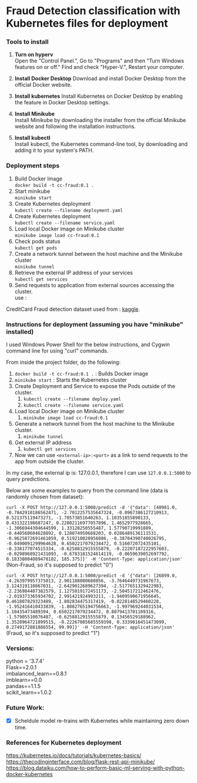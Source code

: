 # Fraud Detection classification with Kubernetes files for deployment

### Tools to install 

1. **Turn on hyperv**  
        Open the "Control Panel.", Go to "Programs" and then "Turn Windows features on or off."
        Find and check "Hyper-V.", Restart your computer.

2. **Install Docker Desktop**
        Download and install Docker Desktop from the official Docker website.

3. **Install kubernetes** 
        Install Kubernetes on Docker Desktop by enabling the feature in Docker Desktop settings.

4. **Install Minikube**   
        Install Minikube by downloading the installer from the official Minikube website and following the installation instructions.

5. **Install kubectl**   
        Install kubectl, the Kubernetes command-line tool, by downloading and adding it to your system's PATH.



### Deployment steps

1. Build Docker Image  
          `docker build -t cc-fraud:0.1 .`
2. Start minikube   
          `minikube start`
3. Create Kubernetes deployment  
          `kubectl create --filename deployment.yaml`
4. Create Kubernetes deployment  
          `kubectl create --filename service.yaml`
5. Load local Docker image on Minikube cluster  
          `minikube image load cc-fraud:0.1`
7. Check pods status  
          `kubectl get pods`
8. Create a network tunnel between the host machine and the Minikube cluster   
          `minikube tunnel`
9. Retrieve the external IP address of your services  
          `kubectl get services`
10. Send requests to application from external sources accessing the cluster.  
          use <external-ip>:<port>

CreditCard Fraud detection dataset used from :  [kaggle](https://www.kaggle.com/mlg-ulb/creditcardfraud).



### Instructions for deployment (assuming you have "minikube" installed)
I used Windows Power Shell for the below instructions, and Cygwin command line for using "curl" commands.  

From inside the project folder, do the following:
1.  `docker build -t cc-fraud:0.1 .` : Builds Docker image
2.  `minikube start` : Starts the Kubernetes cluster
3.  Create Deployment and Service to expose the Pods outside of the cluster.
    1. `kubectl create --filename deploy.yaml`
    2. `kubectl create --filename service.yaml`
4. Load local Docker image on Minikube cluster
    1. `minikube image load cc-fraud:0.1`
5. Generate a network tunnel from the host machine to the Minikube cluster.
    1. `minikube tunnel`
6. Get external IP address
    1. `kubectl get services`
7. Now we can use `<external-ip>:<port>` as a link to send requests to the app from outside the cluster.

In my case, the external ip is: 127.0.0.1, therefore I can use `127.0.0.1:5000` to query predictions.

Below are some examples to query from the command line (data is randomly chosen from dataset):  


`curl -X POST http://127.0.0.1:5000/predict -d '{"data": [40981.0, -0.7842910186562471, -2.7012257535647324, -0.0967386127210913, 0.521375119473271, -1.70573851640263, 1.10351855890133, 0.431322198687247, 0.22802116977057896, 1.4652977928665, -1.3066944304644599, 1.33128250555487, 1.57790719991889, -0.440560604628892, 0.128074950688203, 0.0286489136111531, -0.9625872691461059, 0.519210020956086, -0.38704390740026795, -0.0490091299964628, 0.6502217079234472, 0.516072072435101, -0.338177074515334, -0.6258812915555879, -0.22207187222957603, -0.0298968921431093, -0.6783181524614119, -0.0659639052697792, 0.18338004089478102, 185.375]}' -H 'Content-Type: application/json'` (Non-Fraud, so it's supposed to predict "0")

`curl -X POST http://127.0.0.1:5000/predict -d '{"data": [26899.0, -4.263979957375013, 2.901188080680856, -3.7646449731967673, 3.124319110867031, -2.6429012689627394, -2.5177651329422983, -2.236984407382579, 1.1275019172451173, -2.504517212462476, -2.019373365934702, 2.991421924993211, -1.9409590671956645, 0.461807829323489, -1.802834475317419, -0.0228148529460228, -1.952416410433839, -1.8082765194756663, -1.997969244031534, 1.10435473489394, 0.6502217079234472, 0.8079413701109316, -1.57905510076487, -0.6258812915555879, 0.13456529188962, 1.3528964721899515, -0.22267085685559398, 0.3339816451473099, 0.2749172881886554, 99.99]}' -H 'Content-Type: application/json'` (Fraud, so it's supposed to predict "1")


### Versions:
python = '3.7.4'  
Flask==2.0.1  
imbalanced_learn==0.8.1  
imblearn==0.0  
pandas==1.1.5  
scikit_learn==1.0.2  

### Future Work:
- [x] Scheldule model re-trains with Kubernetes while maintaining zero down time.

### References for Kubernetes deployment
https://kubernetes.io/docs/tutorials/kubernetes-basics/  
https://thecodinginterface.com/blog/flask-rest-api-minikube/  
https://blog.dataiku.com/how-to-perform-basic-ml-serving-with-python-docker-kubernetes

